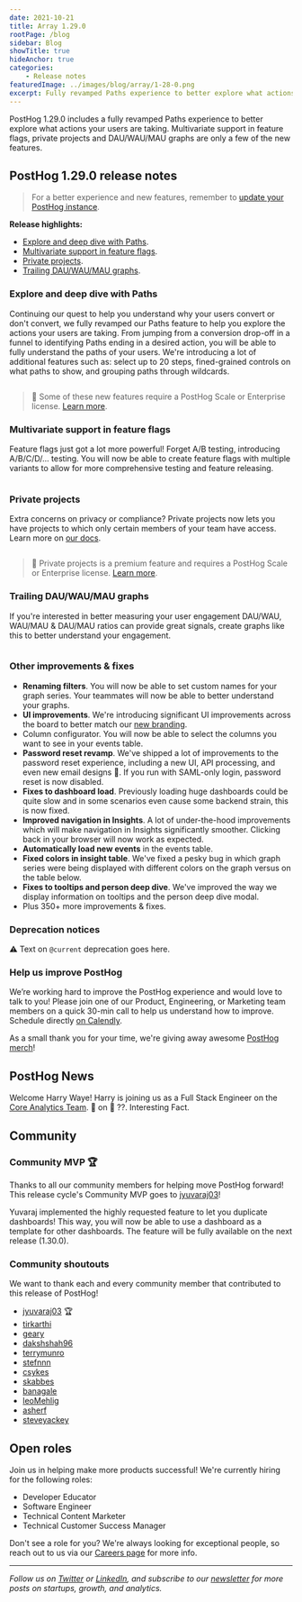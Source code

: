 ```yaml
---
date: 2021-10-21
title: Array 1.29.0
rootPage: /blog
sidebar: Blog
showTitle: true
hideAnchor: true
categories:
    - Release notes
featuredImage: ../images/blog/array/1-28-0.png
excerpt: Fully revamped Paths experience to better explore what actions your users are taking. Multivariate support in feature flags, private projects and DAU/WAU/MAU graphs are only a few of the new features.
---
```


PostHog 1.29.0 includes a fully revamped Paths experience to better explore what actions your users are taking. Multivariate support in feature flags, private projects and DAU/WAU/MAU graphs are only a few of the new features.

## PostHog 1.29.0 release notes

> For a better experience and new features, remember to [update your PostHog instance](/docs/self-host/configure/upgrading-posthog).

**Release highlights:**

- [Explore and deep dive with Paths](#explore-and-deep-dive-with-paths).
- [Multivariate support in feature flags](#multivariate-support-in-feature-flags).
- [Private projects](#private-projects).
- [Trailing DAU/WAU/MAU graphs](#trailing-dauwaumau-graphs).

### Explore and deep dive with Paths

Continuing our quest to help you understand why your users convert or don't convert, we fully revamped our Paths feature to help you explore the actions your users are taking. From jumping from a conversion drop-off in a funnel to identifying Paths ending in a desired action, you will be able to fully understand the paths of your users. We're introducing a lot of additional features such as: select up to 20 steps, fined-grained controls on what paths to show, and grouping paths through wildcards.


<img src="https://posthog-static-files.s3.us-east-2.amazonaws.com/Website-Assets/Array/1_29_0-paths-advanced.png" alt="" />

<br />

> 🎁 Some of these new features require a PostHog Scale or Enterprise license. [Learn more](/pricing).

### Multivariate support in feature flags

Feature flags just got a lot more powerful! Forget A/B testing, introducing A/B/C/D/... testing. You will now be able to create feature flags with multiple variants to allow for more comprehensive testing and feature releasing.

<img src="https://posthog-static-files.s3.us-east-2.amazonaws.com/Website-Assets/Array/1_29_0-multivariate-feature-flags.png" alt="" />

### Private projects

Extra concerns on privacy or compliance? Private projects now lets you have projects to which only certain members of your team have access. Learn more on [our docs](/docs/user-guides/organizations-and-projects#private-projects).

<img src="https://posthog-static-files.s3.us-east-2.amazonaws.com/Website-Assets/Array/1_29_0-private-project.png" alt="" />

<br />

> 🎁 Private projects is a premium feature and requires a PostHog Scale or Enterprise license. [Learn more](/pricing).

### Trailing DAU/WAU/MAU graphs

If you're interested in better measuring your user engagement DAU/WAU, WAU/MAU & DAU/MAU ratios can provide great signals, create graphs like this to better understand your engagement.

<img src="https://posthog-static-files.s3.us-east-2.amazonaws.com/Website-Assets/Array/1_29_0-dau-wau-mau.png" alt="" />

### Other improvements & fixes
- **Renaming filters**. You will now be able to set custom names for your graph series. Your teammates will now be able to better understand your graphs.
- **UI improvements**. We're introducing significant UI improvements across the board to better match our [new branding](blog/../postmortem-rebrand). 
- Column configurator. You will now be able to select the columns you want to see in your events table.
    <img src="https://posthog-static-files.s3.us-east-2.amazonaws.com/Website-Assets/Array/1_29_0-column-configurator.png" alt="" />
- **Password reset revamp**. We've shipped a lot of improvements to the password reset experience, including a new UI, API processing, and even new email designs 🎨. If you run with SAML-only login, password reset is now disabled.
- **Fixes to dashboard load**. Previously loading huge dashboards could be quite slow and in some scenarios even cause some backend strain, this is now fixed.
- **Improved navigation in Insights**. A lot of under-the-hood improvements which will make navigation in Insights significantly smoother. Clicking back in your browser will now work as expected.
- **Automatically load new events** in the events table.
- **Fixed colors in insight table**. We've fixed a pesky bug in which graph series were being displayed with different colors on the graph versus on the table below.
- **Fixes to tooltips and person deep dive**. We've improved the way we display information on tooltips and the person deep dive modal.
- Plus 350+ more improvements & fixes.

### Deprecation notices

⚠️ Text on `@current` deprecation goes here.

### Help us improve PostHog

We’re working hard to improve the PostHog experience and would love to talk to you! Please join one of our Product, Engineering, or Marketing team members on a quick 30-min call to help us understand how to improve. Schedule directly [on Calendly](https://calendly.com/posthog-feedback).

As a small thank you for your time, we're giving away awesome [PostHog merch](https://merch.posthog.com)!

## PostHog News

Welcome Harry Waye! Harry is joining us as a Full Stack Engineer on the [Core Analytics Team](/handbook/people/team-structure/core-analytics). 🍍 on 🍕 ??. Interesting Fact.

## Community
### Community MVP 🏆

Thanks to all our community members for helping move PostHog forward! This release cycle's Community MVP goes to [jyuvaraj03](https://github.com/jyuvaraj03)!

Yuvaraj implemented the highly requested feature to let you duplicate dashboards! This way, you will now be able to use a dashboard as a template for other dashboards. The feature will be fully available on the next release (1.30.0).

### Community shoutouts
We want to thank each and every community member that contributed to this release of PostHog!

- [jyuvaraj03](https://github.com/jyuvaraj03) 🏆
- [tirkarthi](https://github.com/tirkarthi)
- [geary](https://github.com/geary)
- [dakshshah96](https://github.com/dakshshah96)
- [terrymunro](https://github.com/terrymunro)
- [stefnnn](https://github.com/stefnnn)
- [csykes](https://github.com/csykes)
- [skabbes](https://github.com/skabbes)
- [banagale](https://github.com/banagale)
- [leoMehlig](https://github.com/leoMehlig)
- [asherf](https://github.com/asherf)
- [steveyackey](https://github.com/steveyackey)

## Open roles

Join us in helping make more products successful! We're currently hiring for the following roles:

- Developer Educator
- Software Engineer
- Technical Content Marketer
- Technical Customer Success Manager

Don't see a role for you? We're always looking for exceptional people, so reach out to us via our [Careers page](https://posthog.com/careers) for more info.

<hr/>

_Follow us on [Twitter](https://twitter.com/PostHog) or [LinkedIn](https://linkedin.com/company/posthog), and subscribe to our [newsletter](https://posthog.com/newsletter) for more posts on startups, growth, and analytics._

<ArrayCTA />
